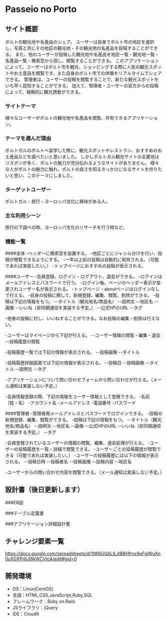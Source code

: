 # Passeio no Porto

## サイト概要
ポルトの観光地や名産品のシェア。
ユーザーは自身でポルト市の地区を選択し、写真と共にその地区の観光地・その観光地の名産品を投稿することができる。
また、他のユーザーが投稿した観光地や名産品を地区一覧・観光地一覧・名産品一覧・検索窓から探し、閲覧することができる。
このアプリケーションによって、ユーザーはポルト市を観光、ショッピングする際に人気の観光スポットやお土産品を閲覧でき、また自身のポルト市での体験をリアルタイムでシェアできる。
管理者は、ユーザーの投稿を閲覧することで、新たな観光スポットをいち早く認知することができる。
加えて、管理者・ユーザーの双方からの投稿によって、戦略的に観光誘致ができる。


### サイトテーマ
様々なユーザーがポルトの観光地や名産品を閲覧、共有できるアプリケーション。

### テーマを選んだ理由
ポルトガルのポルトへ留学した際に、観光スポットやレストラン、おすすめのお土産品などを調べたいと思いました。
しかしポルトガル観光サイトの主要地はリスボンが多く、ポルトの魅力が充分伝わるようなサイトがありません。
様々な人がポルトの魅力に触れ、ポルトの良さを知るきっかけになるサイトを作りたいと思い、このテーマにしました。

### ターゲットユーザー
ポルトガル・旅行・ヨーロッパ文化に興味がある人。

### 主な利用シーン
旅行の下調べの時、ヨーロッパ文化のリサーチを行う時など。

### 機能一覧
####全体
-ヘッダーに検索窓を設置する。
-地区ごとにジャンル分けを行い、投稿が閲覧できるようにする。
-一年以上前の投稿は自動的に削除される。（可能であれば実装したい。）
-トップページにおすすめの投稿が表示される。

####ユーザー
-会員登録、ログイン・ログアウト、退会ができる。
-ログインはメールアドレスとパスワードで行う。
-ログイン後、ページのヘッダー表示が変更されユーザー名が表示される。
-トップページ・aboutページはログインなしで行える。
-自身の投稿に関して、新規登録、編集、閲覧、削除ができる。
-投稿は下記の情報をもつ。
--タイトル（観光地名/商品名）
--説明文
--地区名
--画像
--いいね（非同期通信を実装する予定。）
--公式HPのURL
--タグ

-他者の投稿に対し、いいねすることができる。なお投稿の編集・削除は行えない。

-ユーザーはマイページから下記が行える。
--ユーザー情報の閲覧・編集・退会
--投稿履歴の閲覧

-投稿履歴一覧では下記の情報が表示される。
--投稿画像
--タイトル

-投稿履歴詳細画面では下記の情報が表示される。
--投稿日
--投稿画像
--タイトル
--説明文
--タグ

-アプリケーションについて問い合わせフォームから問い合わせが行える。（メール通知は実装しない予定。）

-会員情報登録の際、下記の情報をユーザー情報として登録できる。
-名前（姓・名）
-アカウント名
-メールアドレス
-電話番号
-パスワード


####管理者
-管理者用メールアドレスとパスワードでログインできる。
-投稿の新規登録、編集、閲覧ができる。
-投稿は下記の情報をもつ。
--タイトル（観光地名/商品名）
--説明文
--地区名
--画像
--公式HPのURL
--いいね（非同期通信を実装する予定。）
--タグ

-会員登録されているユーザーの情報の閲覧、編集、退会処理が行える。
-ユーザーの投稿履歴を一覧・詳細で閲覧できる。
-ユーザーごとの投稿履歴が閲覧できる（可能であれば実装したい。）
-ユーザーの投稿履歴には以下の情報が表示される。
--投稿日時
--投稿者名
--投稿画像
--投稿内容
--地区名

-ユーザーからの問い合わせ内容を閲覧できる。（メール通知は実装しない予定。）



## 設計書（後日更新します）
###ER図

###テーブル定義書

###アプリケーション詳細設計書

## チャレンジ要素一覧
<https://docs.google.com/spreadsheets/d/1lW6UQAL9_4BBHfmx9qFglWuXn0uXGXPr6Jl6kWCVtcA/edit#gid=0>

## 開発環境
- OS：Linux(CentOS)
- 言語：HTML,CSS,JavaScript,Ruby,SQL
- フレームワーク：Ruby on Rails
- JSライブラリ：jQuery
- IDE：Cloud9
